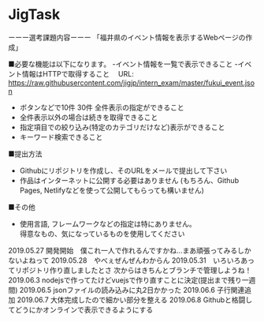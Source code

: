 # JigTask
ーーー選考課題内容ーーー
「福井県のイベント情報を表示するWebページの作成」

■必要な機能は以下になります。
-イベント情報を一覧で表示できること
-イベント情報はHTTPで取得すること
　URL: https://raw.githubusercontent.com/jigjp/intern_exam/master/fukui_event.json
- ボタンなどで10件 30件 全件表示の指定ができること
- 全件表示以外の場合は続きを取得できること
- 指定項目での絞り込み(特定のカテゴリだけなど)表示ができること
- キーワード検索できること

■提出方法
- Githubにリポジトリを作成し、そのURLをメールで提出して下さい
- 作品はインターネットに公開する必要はありません
  (もちろん、Github Pages, Netlifyなどを使って公開してもらっても構いません)

■その他
- 使用言語, フレームワークなどの指定は特にありません。  
得意なもの、気になっているものを使用してください

2019.05.27  開発開始　僕これ一人で作れるんですかね...まあ頑張ってみるしかないよねって
2019.05.28　やべぇぜんぜんわからん
2019.05.31　いろいろあってリポジトリ作り直しましたとさ
            次からはきちんとブランチで管理しようね！
2019.06.3   nodejsで作ってたけどvuejsで作り直すことに決定(提出まで残り一週間)
2019.06.5   jsonファイルの読み込みに丸2日かかった
2019.06.6   子行関連追加
2019.06.7   大体完成したので細かい部分を整える
2019.06.8   Githubと格闘してどうにかオンラインで表示できるようにする
            
